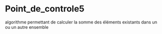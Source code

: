 # Point_de_controle5
algorithme permettant de calculer la somme des éléments existants dans un ou un autre ensemble 
